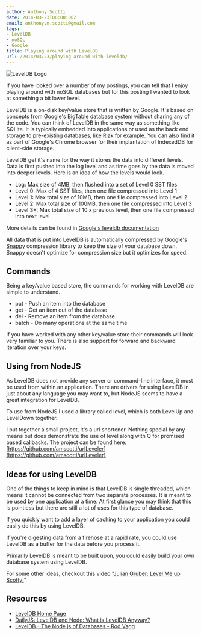 ```yaml
---
author: Anthony Scotti
date: 2014-03-23T00:00:00Z
email: anthony.m.scotti@gmail.com
tags:
- LevelDB
- noSQL
- Google
title: Playing around with LevelDB
url: /2014/03/23/playing-around-with-leveldb/
---
```


![LevelDB Logo](/images/logo/leveldb.png)

If you have looked over a number of my postings,  you can tell that I enjoy playing around with noSQL databases but for this posting I wanted to look at something a bit lower level.

LevelDB is a on-disk key/value store that is written by Google. It's based on concepts from [Google's BigTable](http://en.wikipedia.org/wiki/BigTable) database system without sharing any of the code. You can think of LevelDB in the same way as something like SQLite. It is typically embedded into applications or used as the back end storage to pre-existing databases, like [Riak](http://basho.com/riak/) for example. You can also find it as part of Google's Chrome browser for their implantation of IndexedDB for client-side storage.

LevelDB get it's name for the way it stores the data into different levels. Data is first pushed into the log level and as time goes by the data is moved into deeper levels. Here is an idea of how the levels would look.

* Log: Max size of 4MB, then flushed into a set of Level 0 SST files
* Level 0: Max of 4 SST files, then one file compressed into Level 1
* Level 1: Max total size of 10MB, then one file compressed into Level 2
* Level 2: Max total size of 100MB, then one file compressed into Level 3
* Level 3+: Max total size of 10 x previous level, then one file compressed into next level

More details can be found in [Google's leveldb documentation](http://leveldb.googlecode.com/svn/trunk/doc/impl.html)

All data that is put into LevelDB is automatically compressed by Google's [Snappy](https://code.google.com/p/snappy/) compression library to keep the size of your database down. Snappy doesn't optimize for compression size but it optimizes for speed.

## Commands
Being a key/value based store, the commands for working with LevelDB are simple to understand.

* put - Push an item into the database
* get - Get an item out of the database
* del - Remove an item from the database
* batch - Do many operations at the same time

If you have worked with any other key/value store their commands will look very familiar to you. There is also support for forward and backward iteration over your keys.

## Using from NodeJS
As LevelDB does not provide any server or command-line interface, it must be used from within an application. There are drivers for using LevelDB in just about any language you may want to, but NodeJS seems to have a great integration for LevelDB.

To use from NodeJS I used a library called level, which is both LevelUp and LevelDown together.

I put together a small project, it's a url shortener. Nothing special by any means but does demonstrate the use of level along with Q for promised based callbacks. The project can be found here: [https://github.com/amscotti/urlLeveler](https://github.com/amscotti/urlLeveler)

## Ideas for using LevelDB
One of the things to keep in mind is that LevelDB is single threaded, which means it cannot be connected from two separate processes. It is meant to be used by one application at a time. At first glance you may think that this is pointless but there are still a lot of uses for this type of database.

If you quickly want to add a layer of caching to your application you could easily do this by using LevelDB.

If you're digesting data from a firehose at a rapid rate, you could use LevelDB as a buffer for the data before you process it.

Primarily LevelDB is meant to be built upon, you could easily build your own database system using LevelDB.

For some other ideas, checkout this video "[Julian Gruber: Level Me up Scotty!](http://www.youtube.com/watch?v=41oDDTRWjIQ)"

## Resources
* [LevelDB Home Page](https://code.google.com/p/LevelDB/)
* [DailyJS: LevelDB and Node: What is LevelDB Anyway?](http://dailyjs.com/2013/04/19/LevelDB-and-node-1/)
* [LevelDB - The Node.js of Databases - Rod Vagg](http://coderead.wordpress.com/2013/04/04/node-js-LevelDB/)
